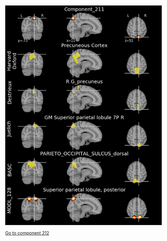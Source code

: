 


![211](preliminary/211.jpg "Component 211")

[Go to component 212](https://parietal-inria.github.io/MODL_atlas/1024/212 "Component 212")